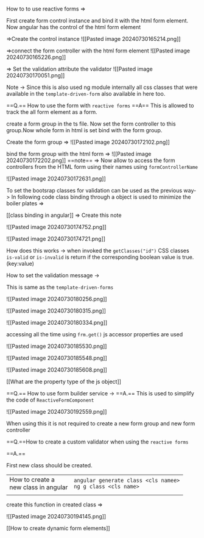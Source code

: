 How to to use reactive forms => 

First create form control instance and bind it with the html form element. Now angular has the control of the html form element

=>Create the control instance
![[Pasted image 20240730165214.png]]

 =>connect the form controller with the html form element
![[Pasted image 20240730165226.png]]

=> Set the validation attribute the validator
![[Pasted image 20240730170051.png]]

Note -> Since this is also used ng module internally all css classes that were available in the `template-driven-form` also available in here too.

==Q.== How to use the form with `reactive forms`
==A== This is allowed to track the all form element as a form.

create a form group in the ts file. Now set the form controller to this group.Now whole form in html is set bind with the form group.  

Create the form group =>
![[Pasted image 20240730172102.png]]

bind the form group with the html form =>
![[Pasted image 20240730172202.png]]
==note== => Now allow to access the form controllers from the HTML form using their names using `formControllerName`

![[Pasted image 20240730172631.png]]

To set the bootsrap classes for validation can be used as the previous way-> 
In following code class binding through a object is used to minimize the boiler plates => 

[[class binding in angular]]  => Create this note 

![[Pasted image 20240730174752.png]]

![[Pasted image 20240730174721.png]]

How does this works -> when invoked the `getClasses("id")` CSS classes `is-valid` or `is-invalid` is return if the corresponding boolean value is true. (key:value)

How to set the validation message -> 

This is same as the `template-driven-forms`

![[Pasted image 20240730180256.png]]

![[Pasted image 20240730180315.png]]

![[Pasted image 20240730180334.png]]

accessing all the time using `frm.get()` js accessor properties are used 

![[Pasted image 20240730185530.png]]

![[Pasted image 20240730185548.png]]

![[Pasted image 20240730185608.png]]

[[What are the property type of the js object]]


==Q.== How to use form builder service -> 
==A.==  This is used to simplify the code of `ReactiveFormComponent`

![[Pasted image 20240730192559.png]]

When using this it is not required to create a new form group and new form controller

==Q.==How to  create a custom validator when using the `reactive forms`

==A.==

First new class should be created. 

|                                           |                                                                 |
| ----------------------------------------- | --------------------------------------------------------------- |
| How to create  a <br>new class in angular | `angular generate class <cls namee>`<br>`ng g class <cls name>` |
|                                           |                                                                 |
create this function in created class => 

![[Pasted image 20240730194145.png]]

[[How to create dynamic form elements]]
